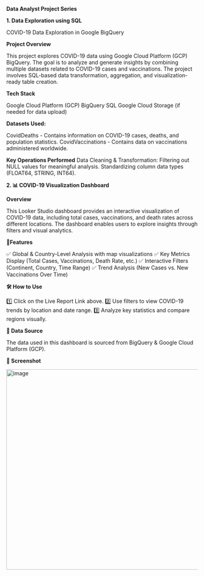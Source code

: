 **Data Analyst Project Series**


**1. Data Exploration using SQL**

COVID-19 Data Exploration in Google BigQuery

**Project Overview**

This project explores COVID-19 data using Google Cloud Platform (GCP) BigQuery. The goal is to analyze and generate insights by combining multiple datasets related to COVID-19 cases and vaccinations. The project involves SQL-based data transformation, aggregation, and visualization-ready table creation.

**Tech Stack**

Google Cloud Platform (GCP)
BigQuery
SQL
Google Cloud Storage (if needed for data upload)


**Datasets Used:**

CovidDeaths - Contains information on COVID-19 cases, deaths, and population statistics.
CovidVaccinations - Contains data on vaccinations administered worldwide.


**Key Operations Performed**
Data Cleaning & Transformation:
Filtering out NULL values for meaningful analysis.
Standardizing column data types (FLOAT64, STRING, INT64).

**2. 📊 COVID-19 Visualization Dashboard**

**Overview**

This Looker Studio dashboard provides an interactive visualization of COVID-19 data, including total cases, vaccinations, and death rates across different locations. The dashboard enables users to explore insights through filters and visual analytics.

**🔹Features**

✅ Global & Country-Level Analysis with map visualizations
✅ Key Metrics Display (Total Cases, Vaccinations, Death Rate, etc.)
✅ Interactive Filters (Continent, Country, Time Range)
✅ Trend Analysis (New Cases vs. New Vaccinations Over Time)

**🛠️ How to Use**

1️⃣ Click on the Live Report Link above.
2️⃣ Use filters to view COVID-19 trends by location and date range.
3️⃣ Analyze key statistics and compare regions visually.

**📂 Data Source**

The data used in this dashboard is sourced from BigQuery & Google Cloud Platform (GCP).

**📸 Screenshot**

<img width="527" alt="image" src="https://github.com/user-attachments/assets/ebb4b1c2-a416-4023-8839-c18db0e18fc3" />


